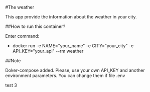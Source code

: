 #The weather

This app provide the information about the weather in your city.

##How to run this container?

Enter command:
- docker run -e NAME="your_name" -e CITY="your_city" -e API_KEY="your_api" --rm weather

##Note

Doker-compose added.
Please, use your own API_KEY and another environment parameters. You can change them if file .env

test 3
